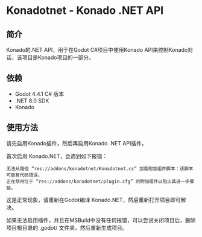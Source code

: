 # Konadotnet - Konado .NET API

## 简介

Konado的.NET API，用于在Godot C#项目中使用Konado API来控制Konado对话，该项目是Konado项目的一部分。

## 依赖

- Godot 4.4.1 C# 版本
- .NET 8.0 SDK
- Konado

## 使用方法

请先启用Konado插件，然后再启用Konado .NET API插件。

首次启用 Konado.NET，会遇到如下报错：

```
无法从路径 “res://addons/konadotnet/Konadotnet.cs” 加载附加组件脚本：该脚本可能有代码错误。
正在禁用位于 “res://addons/konadotnet/plugin.cfg” 的附加组件以阻止其进一步报错。
```

这是正常现象，请重新在Godot编译 Konado.NET，然后重新打开项目即可解决。

如果无法启用插件，并且在MSBuild中没有任何报错，可以尝试关闭项目后，删除项目根目录的 .godot/ 文件夹，然后重新生成项目。

